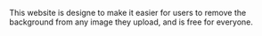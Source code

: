 This website is designe to make it easier for users to remove the background from any image they upload, and is free for everyone.
